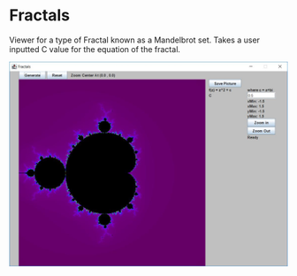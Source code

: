 # Fractals

Viewer for a type of Fractal known as a Mandelbrot set.
Takes a user inputted C value for the equation of the fractal.

![alt text](https://github.com/anjaneya3b/Fractals/blob/master/image1.JPG)
